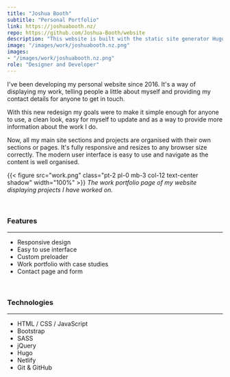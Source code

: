 ```yaml
---
title: "Joshua Booth"
subtitle: "Personal Portfolio"
link: https://joshuabooth.nz/
repo: https://github.com/Joshua-Booth/website
description: "This website is built with the static site generator Hugo, it's styled with Bootstrap and SASS and automatically deploys from GitHub."
image: "/images/work/joshuabooth.nz.png"
images:
- "/images/work/joshuabooth.nz.png"
role: "Designer and Developer"
---
```


I've been developing my personal website since 2016. It's a way of displaying my work, telling people a little about myself and providing my contact details for anyone to get in touch.

With this new redesign my goals were to make it simple enough for anyone to use, a clean look, easy for myself to update and as a way to provide more information about the work I do.

Now, all my main site sections and projects are organised with their own sections or pages. It's fully responsive and resizes to any browser size correctly. The modern user interface is easy to use and navigate as the content is well organised.

{{< figure src="work.png" class="pt-2 pl-0 mb-3 col-12 text-center shadow" width="100%" >}}
*The work portfolio page of my website displaying projects I have worked on.*

<br>

### Features

---

* Responsive design
* Easy to use interface
* Custom preloader
* Work portfolio with case studies
* Contact page and form

<br>

### Technologies

---

* HTML / CSS / JavaScript
* Bootstrap
* SASS
* jQuery
* Hugo
* Netlify
* Git & GitHub

